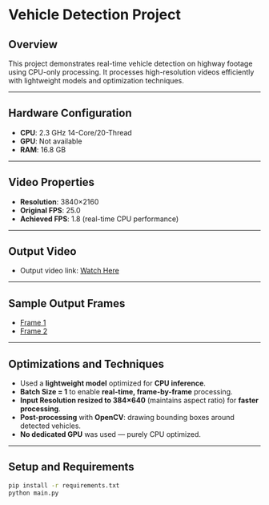 # Vehicle Detection Project

## Overview
This project demonstrates real-time vehicle detection on highway footage using CPU-only processing. It processes high-resolution videos efficiently with lightweight models and optimization techniques.

---

## Hardware Configuration
- **CPU**: 2.3 GHz 14-Core/20-Thread
- **GPU**: Not available
- **RAM**: 16.8 GB

---

## Video Properties
- **Resolution**: 3840×2160
- **Original FPS**: 25.0
- **Achieved FPS**: 1.8 (real-time CPU performance)

---

## Output Video
- Output video link: [Watch Here](https://drive.google.com/file/d/1qZcWAqJpBeISLzZo16vsE7zF7itbEfFx/view?usp=sharing)

---

## Sample Output Frames
- [Frame 1](https://drive.google.com/file/d/1OFNoGLfRGZpZSwreDWuRWg_oeHboy0fP/view?usp=drive_link)
- [Frame 2](https://drive.google.com/file/d/1s9ghXfxhE_tWF-9i3NoGBg4YFpzkuHUA/view?usp=drive_link)

---

## Optimizations and Techniques
- Used a **lightweight model** optimized for **CPU inference**.
- **Batch Size = 1** to enable **real-time, frame-by-frame** processing.
- **Input Resolution resized to 384×640** (maintains aspect ratio) for **faster processing**.
- **Post-processing** with **OpenCV**: drawing bounding boxes around detected vehicles.
- **No dedicated GPU** was used — purely CPU optimized.


---

## Setup and Requirements
```bash
pip install -r requirements.txt
python main.py
